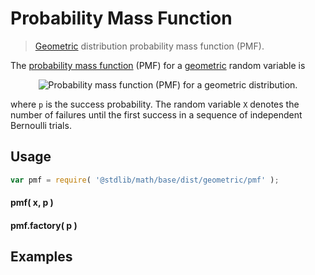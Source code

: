 Probability Mass Function
===
> [Geometric][geometric] distribution probability mass function (PMF).

<!-- <intro> -->

The [probability mass function](https://en.wikipedia.org/wiki/Probability_mass_function) (PMF) for a [geometric][geometric] random variable is

<!-- <equation class="equation" label="eq:" align="center" raw="" alt=""> -->
<div class="equation" align="center" data-raw-text="\Pr(X = x) = \begin{cases}(1-p)^{x}\,p &amp; \text{ for } x=0,1,2,\ldots \\ 0 &amp; \text{ otherwise } \end{cases}" data-equation="eq:pmf_function">
	<img src="https://cdn.rawgit.com/distributions-io/geometric-pmf/978944d1fa1df4bf9bb38eea3ec43eea3b0debd7/docs/img/eqn.svg" alt="Probability mass function (PMF) for a geometric distribution.">
	<br>
</div>

where `p` is the success probability. The random variable `X` denotes the number of failures until the first success in a sequence of independent Bernoulli trials.

<!-- </intro> -->

<!-- <usage> -->

## Usage
``` javascript
var pmf = require( '@stdlib/math/base/dist/geometric/pmf' );
```

#### pmf( x, p )
#### pmf.factory( p )
<!-- </usage> -->

<!-- <examples> -->
## Examples

``` javascript
```
<!-- </examples> -->


<!-- <links> -->

[geometric]: https://en.wikipedia.org/wiki/Geometric_distribution

<!-- </links> -->